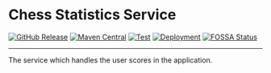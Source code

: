 # Chess Statistics Service

[![GitHub Release](https://img.shields.io/github/v/tag/ldss-project/statistics-service?label=Github&color=blue)](https://github.com/ldss-project/statistics-service/releases)
[![Maven Central](https://img.shields.io/maven-central/v/io.github.jahrim.chess/statistics-service?label=Maven%20Central&color=blue)](https://central.sonatype.com/artifact/io.github.jahrim.chess/statistics-service)
[![Test](https://github.com/ldss-project/statistics-service/actions/workflows/continuous-testing.yml/badge.svg)](https://github.com/ldss-project/statistics-service/actions/workflows/continuous-testing.yml)
[![Deployment](https://github.com/ldss-project/statistics-service/actions/workflows/continuous-deployment.yml/badge.svg)](https://github.com/ldss-project/statistics-service/actions/workflows/continuous-deployment.yml)
[![FOSSA Status](https://app.fossa.io/api/projects/git%2Bgithub.com%2Fldss-project%2Fstatistics-service.svg)](https://fossa.com/)

---

The service which handles the user scores in the application.
